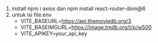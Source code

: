 1. install npm i axios dan npm install react-router-dom@6
2. untuk isi file.env
   - VITE_BASEURL=https://api.themoviedb.org/3
   - VITE_BASEIMGURL=https://image.tmdb.org/t/p/w500
   - VITE_APIKEY=your_api_key

